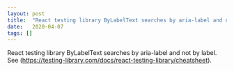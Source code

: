 ```yaml
---
layout: post
title:  "React testing library ByLabelText searches by aria-label and not by label"
date:   2020-04-07
tags: []
---
```


React testing library ByLabelText searches by aria-label and not by label. See (https://testing-library.com/docs/react-testing-library/cheatsheet).
